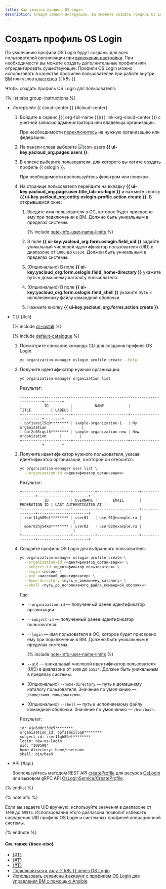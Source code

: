 ```yaml
---
title: Как создать профиль OS Login
description: Следуя данной инструкции, вы сможете создать профиль OS Login.
---
```


# Создать профиль OS Login

По умолчанию профили OS Login будут созданы для всех пользователей организации при [включении настройки](./os-login-access.md). При необходимости вы можете создать дополнительные профили или отредактировать существующие. Профили OS Login можно использовать в качестве профилей пользователей при работе внутри [ВМ](../../compute/concepts/vm.md) или узлов [кластеров](../../managed-kubernetes/concepts/index.md#kubernetes-cluster) {{ k8s }}.

Чтобы создать профиль OS Login для пользователя:

{% list tabs group=instructions %}

- Интерфейс {{ cloud-center }} {#cloud-center}

  1. Войдите в сервис [{{ org-full-name }}]({{ link-org-cloud-center }}) с учетной записью администратора или владельца организации.

      При необходимости [переключитесь](./manage-organizations.md#switch-to-another-org) на нужную организацию или федерацию.

  1. На панели слева выберите ![icon-users](../../_assets/console-icons/person.svg) **{{ ui-key.yacloud_org.pages.users }}**.
 
  1. В списке выберите пользователя, для которого вы хотите создать профиль {{ oslogin }}.
  
      При необходимости воспользуйтесь фильтром или поиском.
  
  1. На странице пользователя перейдите на вкладку **{{ ui-key.yacloud_org.page.user.title_tab-os-login }}** и нажмите кнопку **{{ ui-key.yacloud_org.entity.oslogin-profile.action.create }}**. В открывшемся окне:

      1. Введите имя пользователя в ОС, которое будет присвоено ему при подключении к ВМ. Должно быть уникальным в пределах системы.

          {% include [note-info-user-name-limits](../../_includes/organization/note-info-user-name-limits.md) %}

      1. В поле **{{ ui-key.yacloud_org.form.oslogin.field_uid }}** задайте уникальный числовой идентификатор пользователя (UID) в диапазоне от `1000` до `65534`. Должен быть уникальным в пределах системы.

      1. (Опционально) В поле **{{ ui-key.yacloud_org.form.oslogin.field_home-directory }}** укажите путь к домашнему каталогу пользователя.

      1. (Опционально) В поле **{{ ui-key.yacloud_org.form.oslogin.field_shell }}** укажите путь к исполняемому файлу командной оболочки.

      1. Нажмите кнопку **{{ ui-key.yacloud_org.forms.action.create }}**.

- CLI {#cli}

  {% include [cli-install](../../_includes/cli-install.md) %}

  {% include [default-catalogue](../../_includes/default-catalogue.md) %}

  1. Посмотрите описание команды CLI для создания профиля OS Login:

      ```bash
      yc organization-manager oslogin profile create --help
      ```

  1. Получите идентификатор нужной организации:

      ```bash
      yc organization-manager organization list
      ```

      Результат:

      ```text
      +----------------------+-------------------------+-----------------------+--------+
      |          ID          |          NAME           |         TITLE         | LABELS |
      +----------------------+-------------------------+-----------------------+--------+
      | bpf1smsil5q0******** | sample-organization-1   | My organization       |        |
      | bpf2c65rqcl8******** | sample-organization-new | New organization      |        |
      +----------------------+-------------------------+-----------------------+--------+
      ```

  1. Получите идентификатор нужного пользователя, указав идентификатор организации, к которой он относится:

      ```bash
      yc organization-manager user list \
        --organization-id <идентификатор_организации>
      ```

      Результат:

      ```text
      +----------------------+----------+-------------------+---------------+-----------------------+
      |          ID          | USERNAME |       EMAIL       | FEDERATION ID | LAST AUTHENTICATED AT |
      +----------------------+----------+-------------------+---------------+-----------------------+
      | rser11gh89el******** | user01   | user01@example.ru |               |                       |
      | mber02hy54km******** | user02   | user02@example.ru |               |                       |
      +----------------------+----------+-------------------+---------------+-----------------------+
      ```


  1. Создайте профиль OS Login для выбранного пользователя:

      ```bash
      yc organization-manager oslogin profile create \
        --organization-id <идентификатор_организации> \
        --subject-id <идентификатор_пользователя> \
        --login <логин> \
        --uid <числовой_идентификатор> \
        --home-directory <путь_к_домашнему_каталогу> \
        --shell <путь_до_исполняемого_файла_командной_оболочки>
      ```

      Где:

      * `--organization-id` — полученный ранее идентификатор организации.
      * `--subject-id` — полученный ранее идентификатор пользователя.
      * `--login` — имя пользователя в ОС, которое будет присвоено ему при подключении к ВМ. Должно быть уникальным в пределах системы.

          {% include [note-info-user-name-limits](../../_includes/organization/note-info-user-name-limits.md) %}

      * `--uid` — уникальный числовой идентификатор пользователя (UID) в диапазоне от `1000` до `65534`. Должен быть уникальным в пределах системы.
      * (Опционально) `--home-directory` — путь к домашнему каталогу пользователя. Значение по умолчанию — `/home/<имя_пользователя>`.
      * (Опционально) `--shell` — путь к исполняемому файлу командной оболочки. Значение по умолчанию — `/bin/bash`.

      Результат:

      ```text
      id: aje6ddct3de5********
      organization_id: bpf1smsil5q0********
      subject_id: rser11gh89el********
      login: new-os-login
      uid: "100500"
      home_directory: home/username
      shell: bin/bash
      ```

- API {#api}

  Воспользуйтесь методом REST API [createProfile](../../organization/api-ref/OsLogin/createProfile.md) для ресурса [OsLogin](../../organization/api-ref/OsLogin/index.md) или вызовом gRPC API [OsLoginService/CreateProfile](../../organization/api-ref/grpc/OsLogin/createProfile.md).

{% endlist %}

{% note info %}

Если вы задаете UID вручную, используйте значения в диапазоне от `1000` до `65534`. Использование этого диапазона позволит избежать совпадения UID профиля OS Login и системных профилей операционной системы.

{% endnote %}

#### См. также {#see-also}

* [{#T}](../operations/os-login-access.md)
* [{#T}](../operations/add-ssh.md)
* [{#T}](../../compute/operations/vm-connect/os-login.md)
* [Подключиться к узлу {{ k8s }} через OS Login](../../managed-kubernetes/operations/node-connect-oslogin.md)
* [Использовать сервисный аккаунт с профилем OS Login для управления ВМ с помощью Ansible](../tutorials/sa-oslogin-ansible.md)